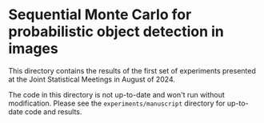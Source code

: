# Sequential Monte Carlo for probabilistic object detection in images

This directory contains the results of the first set of experiments presented at the Joint Statistical Meetings in August of 2024.

The code in this directory is not up-to-date and won't run without modification. Please see the `experiments/manuscript` directory for up-to-date code and results.
